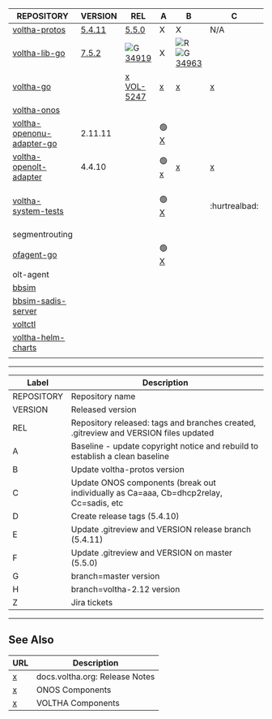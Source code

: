  | REPOSITORY | VERSION | REL | A | B | C | D | E | F | G | H | Z | 
 | ---------- | ------- | --- | - | - | - | - | - | - | - | - | - |
 |  [voltha-protos](https://gerrit.opencord.org/plugins/gitiles/voltha-protos/+/refs/heads/voltha-2.12) |  [5.4.11](https://gerrit.opencord.org/plugins/gitiles/voltha-protos/+/refs/heads/voltha-2.12/VERSION) |  [5.5.0](https://gerrit.opencord.org/plugins/gitiles/voltha-protos/+/refs/heads/master/VERSION)                  | X                                                   | X                                                                                                                                                                  | N/A                               | X                                              | [34934](https://gerrit.opencord.org/c/voltha-protos/+/34934)                                                             | [34936](https://gerrit.opencord.org/c/voltha-protos/+/34936) | [5.4.11](https://gerrit.opencord.org/plugins/gitiles/voltha-protos/+/refs/heads/voltha-2.12/VERSION) | [34956](https://gerrit.opencord.org/c/voltha-protos/+/34956)                                 |                                                       | 
 |  [voltha-lib-go](https://gerrit.opencord.org/plugins/gitiles/voltha-lib-go)                          |  [7.5.2](https://gerrit.opencord.org/plugins/gitiles/voltha-lib-go/+/refs/tags/v7.5.2)                |  ![G](https://placehold.co/15x15/c5f015/c5f015.png) [34919](https://gerrit.opencord.org/c/voltha-lib-go/+/34919) | X                                                   | ![R](https://placehold.co/15x15/f03c15/f03c15.png) ![G](https://placehold.co/15x15/c5f015/c5f015.png) [34963](https://gerrit.opencord.org/c/voltha-lib-go/+/34963) |                                   |                                                | [34946](https://gerrit.opencord.org/c/voltha-lib-go/+/34946)[34963](https://gerrit.opencord.org/c/voltha-lib-go/+/34963) | [34948](https://gerrit.opencord.org/c/voltha-lib-go/+/34948) |  [34964](https://gerrit.opencord.org/c/voltha-lib-go/+/34964)                                        | [7.5.2](http://gerrit.opencord.org/plugins/gitiles/voltha-lib-go/+/refs/tags/v7.5.2/VERSION) |                                                       | 
 |  [voltha-go](https://gerrit.opencord.org/plugins/gitiles/voltha-go)                                  |                                                                                                       |  [x](voltha-go/A.md) [VOL-5247](https://jira.opencord.org/browse/VOL-5247)                                       |  [x](voltha-go/A.md)                                |  [x](voltha-go/B.md)                                                                                                                                               |  [x](voltha-go/C.md)              |  [x](voltha-go/D.md)                           |  [x](voltha-go/E.md)                                                                                                     |  [x](voltha-go/F.md)                                         |  [x](voltha-go/G.md)                                                                                 |  [x](voltha-go/H.md)                                                                         |  [x](voltha-go/Z.md)                                  | 
 |  [voltha-onos](https://gerrit.opencord.org/plugins/gitiles/voltha-onos)                              |                                                                                                       |                                                                                                                  |                                                     |                                                                                                                                                                    |                                   |                                                |                                                                                                                          |                                                              |                                                                                                      |                                                                                              |                                                       | 
 |  [voltha-openonu-adapter-go](https://gerrit.opencord.org/plugins/gitiles/voltha-openonu-adapter-go)  |  2.11.11                                                                                              |                                                                                                                  |  :green_circle: [X](voltha-openonu-adapter-go/A.md) |                                                                                                                                                                    |                                   |                                                |                                                                                                                          |                                                              |                                                                                                      |                                                                                              |                                                       | 
 |  [voltha-openolt-adapter](https://gerrit.opencord.org/plugins/gitiles/voltha-openolt-adapter)        |  4.4.10                                                                                               |                                                                                                                  | :green_circle: [x](voltha-openolt-adapter/A.md)     |  [x](voltha-openolt-adapter/B.md)                                                                                                                                  |  [x](voltha-openolt-adapter/C.md) |  [x](voltha-openolt-adapter/D.md)              |  [x](voltha-openolt-adapter/D.md)                                                                                        |  [x](voltha-openolt-adapter/F.md)                            |  [x](voltha-openolt-adapter/G.md)                                                                    |  [x](voltha-openolt-adapter/H.md)                                                            |  [x](voltha-openolt-adapter/Z.md)                     | 
 |  [voltha-system-tests](https://gerrit.opencord.org/plugins/gitiles/voltha-system-tests)              |                                                                                                       |                                                                                                                  |  :green_circle: [X](voltha-system/A.md)             |                                                                                                                                                                    |  :hurtrealbad:                    |  :orange_circle: :green_circle: :green_square: |  :small_orange_diamond:                                                                                                  |  :small_red_triangle:                                        |  :new: :x: :question:                                                                                |                                                                                              | [VOL-5256](https://jira.opencord.org/browse/VOL-5256) | 
 |  segmentrouting                                                                                      |                                                                                                       |                                                                                                                  |                                                     |                                                                                                                                                                    |                                   |                                                |                                                                                                                          |                                                              |                                                                                                      |                                                                                              |                                                       | 
 |  [ofagent-go](https://gerrit.opencord.org/plugins/gitiles/ofagent-go)                                |                                                                                                       |                                                                                                                  | :green_circle: [X](ofagent-go/A.md)                 |                                                                                                                                                                    |                                   |                                                |                                                                                                                          |                                                              |                                                                                                      |                                                                                              |  [X](ofagent-go/Z.md)                                 | 
 |  olt-agent                                                                                           |                                                                                                       |                                                                                                                  |                                                     |                                                                                                                                                                    |                                   |                                                |                                                                                                                          |                                                              |                                                                                                      |                                                                                              |                                                       | 
 |  [bbsim](https://gerrit.opencord.org/plugins/gitiles/bbsim)                                          |                                                                                                       |                                                                                                                  |                                                     |                                                                                                                                                                    |                                   |                                                |                                                                                                                          |                                                              |                                                                                                      |                                                                                              |                                                       | 
 |  [bbsim-sadis-server](https://gerrit.opencord.org/plugins/gitiles/bbsim-sadis-server)                |                                                                                                       |                                                                                                                  |                                                     |                                                                                                                                                                    |                                   |                                                |                                                                                                                          |                                                              |                                                                                                      |                                                                                              |                                                       | 
 |  [voltctl](https://gerrit.opencord.org/plugins/gitiles/voltctl)                                      |                                                                                                       |                                                                                                                  |                                                     |                                                                                                                                                                    |                                   |                                                |                                                                                                                          |                                                              |                                                                                                      |                                                                                              |                                                       | 
 |  [voltha-helm-charts](https://gerrit.opencord.org/plugins/gitiles/voltha-helm-charts)                |                                                                                                       |                                                                                                                  |                                                     |                                                                                                                                                                    |                                   |                                                |                                                                                                                          |                                                              |                                                                                                      |                                                                                              |                                                       | 
 |                                                                                                      |                                                                                                       |                                                                                                                  |                                                     |                                                                                                                                                                    |                                   |                                                |                                                                                                                          |                                                              |                                                                                                      |                                                                                              |                                                       | 




---

| Label | Description |
| ----- | ----------- |
 |  REPOSITORY | Repository name                                                                         | 
 |  VERSION    | Released version                                                                        | 
 |  REL        | Repository released: tags and branches created, .gitreview and VERSION files updated    | 
 |  A          | Baseline - update copyright notice and rebuild to establish a clean baseline            | 
 |  B          | Update voltha-protos version                                                            | 
 |  C          | Update ONOS components (break out individually as Ca=aaa, Cb=dhcp2relay, Cc=sadis, etc  | 
 |  D          | Create release tags (5.4.10)                                                            | 
 |  E          | Update .gitreview and VERSION release branch (5.4.11)                                   | 
 |  F          | Update .gitreview and VERSION on master (5.5.0)                                         | 
 |  G          | branch=master version                                                                   | 
 |  H          | branch=voltha-2.12 version                                                              | 
 |  Z          | Jira tickets                                                                            | 


---

## See Also

| URL | Description |
| --- | ----------- |
| [x](https://docs.voltha.org) | docs.voltha.org: Release Notes |
| [x](https://docs.voltha.org/master/release_notes/voltha_2.12.html#onos-components) | ONOS Components |
| [x](https://docs.voltha.org/master/release_notes/voltha_2.12.html#voltha-components) | VOLTHA Components |
